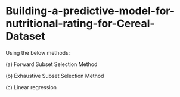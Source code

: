 # Building-a-predictive-model-for-nutritional-rating-for-Cereal-Dataset
Using the below methods:

(a) Forward Subset Selection Method

(b) Exhaustive Subset Selection Method

(c) Linear regression
